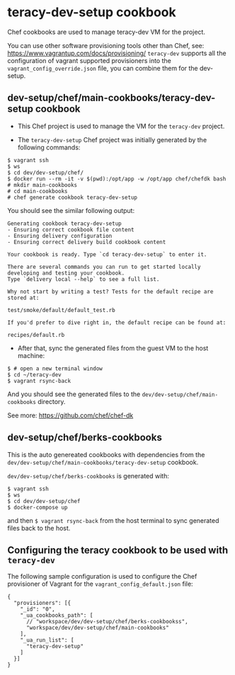 # teracy-dev-setup cookbook

Chef cookbooks are used to manage teracy-dev VM for the project.

You can use other software provisioning tools other than Chef, see: https://www.vagrantup.com/docs/provisioning/
`teracy-dev` supports all the configuration of vagrant supported provisioners into the
`vagrant_config_override.json` file, you can combine them for the dev-setup.


## dev-setup/chef/main-cookbooks/teracy-dev-setup cookbook

- This Chef project is used to manage the VM for the `teracy-dev` project.

- The `teracy-dev-setup` Chef project was initially generated by the following commands:

```
$ vagrant ssh
$ ws
$ cd dev/dev-setup/chef/
$ docker run --rm -it -v $(pwd):/opt/app -w /opt/app chef/chefdk bash
# mkdir main-cookbooks
# cd main-cookbooks
# chef generate cookbook teracy-dev-setup
```

You should see the similar following output:

```
Generating cookbook teracy-dev-setup
- Ensuring correct cookbook file content
- Ensuring delivery configuration
- Ensuring correct delivery build cookbook content

Your cookbook is ready. Type `cd teracy-dev-setup` to enter it.

There are several commands you can run to get started locally developing and testing your cookbook.
Type `delivery local --help` to see a full list.

Why not start by writing a test? Tests for the default recipe are stored at:

test/smoke/default/default_test.rb

If you'd prefer to dive right in, the default recipe can be found at:

recipes/default.rb

```

- After that, sync the generated files from the guest VM to the host machine:

```
$ # open a new terminal window
$ cd ~/teracy-dev
$ vagrant rsync-back
```

And you should see the generated files to the `dev/dev-setup/chef/main-cookbooks` directory.

See more: https://github.com/chef/chef-dk


## dev-setup/chef/berks-cookbooks


This is the auto genereated cookbooks with dependencies from
the `dev/dev-setup/chef/main-cookbooks/teracy-dev-setup` cookbook.


`dev/dev-setup/chef/berks-cookbooks` is generated with:

```
$ vagrant ssh
$ ws
$ cd dev/dev-setup/chef
$ docker-compose up
```

and then `$ vagrant rsync-back` from the host terminal to sync generated files back to the host.


## Configuring the teracy cookbook to be used with `teracy-dev`

The following sample configuration is used to configure the Chef provisioner of Vagrant
for the `vagrant_config_default.json` file:

```
{
  "provisioners": [{
    "_id": "0",
    "_ua_cookbooks_path": [
      // "workspace/dev/dev-setup/chef/berks-cookbookss",
      "workspace/dev/dev-setup/chef/main-cookbooks"
    ],
    "_ua_run_list": [
      "teracy-dev-setup"
    ]
  }]
}
```
